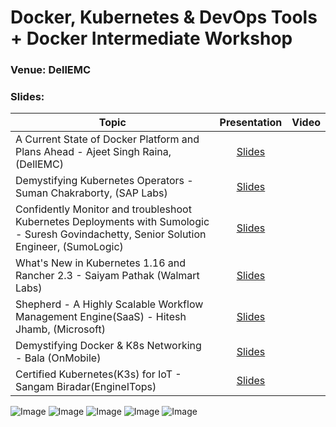 # Docker, Kubernetes & DevOps Tools + Docker Intermediate Workshop

### Venue: DellEMC

### Slides:


| Topic        | Presentation          | Video  | 
| ------------- |:-------------:| -----:| 
| A Current State of Docker Platform and Plans Ahead - Ajeet Singh Raina, (DellEMC)| [Slides](https://www.slideshare.net/ajeetraina/current-state-of-docker-platform-nov-2019) |  | 
| Demystifying Kubernetes Operators - Suman Chakraborty, (SAP Labs) | [Slides]( https://www.slideshare.net/suchakra012/demystifying-k8s-operators-197363056 )|  | 
| Confidently Monitor and troubleshoot Kubernetes Deployments with Sumologic - Suresh Govindachetty, Senior Solution Engineer, (SumoLogic) | [Slides]() |  |
| What's New in Kubernetes 1.16 and Rancher 2.3  - Saiyam Pathak (Walmart Labs)| [Slides](https://www.slideshare.net/saiyampathak1/kubernetes-116-and-rancher-23-enhancements) |  | 
| Shepherd - A Highly Scalable Workflow Management Engine(SaaS) - Hitesh Jhamb, (Microsoft) | [Slides]() |  | 
| Demystifying Docker & K8s Networking - Bala (OnMobile)| [Slides](https://www.slideshare.net/BalasundaramNataraja/demystfying-containernetworking/BalasundaramNataraja/demystfying-containernetworking) |  | 
| Certified Kubernetes(K3s) for IoT - Sangam Biradar(EngineITops)| [Slides](https://www.slideshare.net/sangambiradar370/rabncher-meetup-india-lightweight-kubernetes-development-with-k3s-k3os-and-oketo) |  | 


![Image](https://github.com/collabnix/dockerbangalore/blob/master/slides/23rd-Nov-2019-Docker-k8s-monitoring-Dell-Meetup/SAVE_20191123_111912.jpg)
![Image](https://github.com/collabnix/dockerbangalore/blob/master/slides/23rd-Nov-2019-Docker-k8s-monitoring-Dell-Meetup/IMG-20191123-WA0028.jpg)
![Image](https://github.com/collabnix/dockerbangalore/blob/master/slides/23rd-Nov-2019-Docker-k8s-monitoring-Dell-Meetup/IMG-20191123-WA0029.jpg)
![Image](https://github.com/collabnix/dockerbangalore/blob/master/slides/23rd-Nov-2019-Docker-k8s-monitoring-Dell-Meetup/IMG-20191123-WA0032.jpg)
![Image](https://github.com/collabnix/dockerbangalore/blob/master/slides/23rd-Nov-2019-Docker-k8s-monitoring-Dell-Meetup/IMG-20191124-WA0007.jpg)


